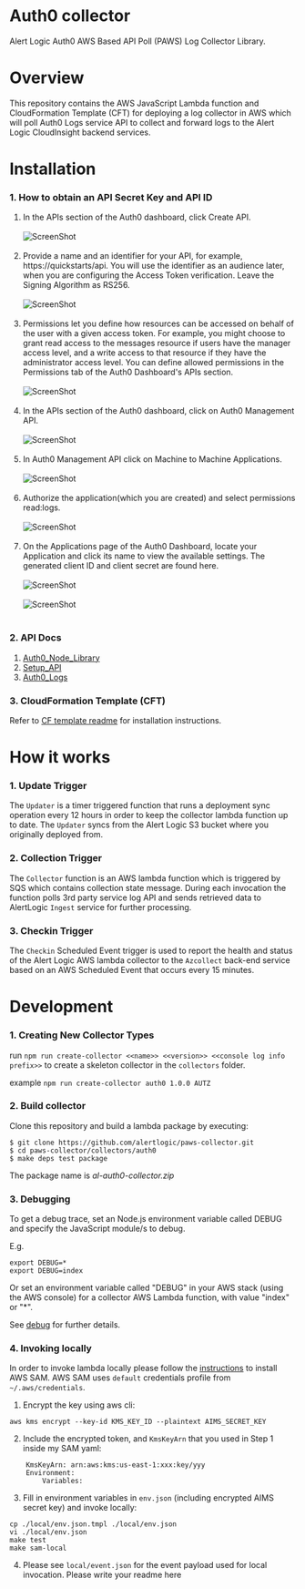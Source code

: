 # Auth0 collector
Alert Logic Auth0 AWS Based API Poll (PAWS) Log Collector Library.

# Overview
This repository contains the AWS JavaScript Lambda function and CloudFormation 
Template (CFT) for deploying a log collector in AWS which will poll Auth0 Logs service API to collect and forward logs to the Alert Logic CloudInsight backend services.

# Installation

### 1. How to obtain an API Secret Key and API ID

1. In the APIs section of the Auth0 dashboard, click Create API.<br /><br />
![ScreenShot](./docs/auth0_1.png)<br /><br />
2. Provide a name and an identifier for your API, for example, https://quickstarts/api. You will use the identifier as an audience later, when you are configuring the Access Token verification. Leave the Signing Algorithm as RS256.<br /><br />
![ScreenShot](./docs/auth0_2.png)<br /><br />
3. Permissions let you define how resources can be accessed on behalf of the user with a given access token. For example, you might choose to grant read access to the messages resource if users have the manager access level, and a write access to that resource if they have the administrator access level.
You can define allowed permissions in the Permissions tab of the Auth0 Dashboard's APIs section. <br /><br />
![ScreenShot](./docs/auth0_3.png)<br /><br />
4. In the APIs section of the Auth0 dashboard, click on Auth0 Management API.<br /><br /> 
![ScreenShot](./docs/auth0_4.png)<br /><br />
5. In Auth0 Management API click on Machine to Machine Applications.<br /><br />
![ScreenShot](./docs/auth0_5.png)<br /><br />
6. Authorize the application(which you are created) and select permissions read:logs.<br /><br />
![ScreenShot](./docs/auth0_6.png)<br /><br />
7. On the Applications page of the Auth0 Dashboard, locate your Application and click its name to view the available settings. The generated client ID and client secret are found here.<br /><br />
![ScreenShot](./docs/auth0_7.png)<br /><br />
![ScreenShot](./docs/auth0_8.png)<br /><br />

### 2. API Docs

1. [Auth0_Node_Library](https://www.npmjs.com/package/auth0)
2. [Setup_API](https://auth0.com/docs/get-started/set-up-apis)
3. [Auth0_Logs](https://auth0.com/docs/logs)

### 3. CloudFormation Template (CFT)

Refer to [CF template readme](./cfn/README-AUTH0.md) for installation instructions.

# How it works

### 1. Update Trigger

The `Updater` is a timer triggered function that runs a deployment sync operation 
every 12 hours in order to keep the collector lambda function up to date.
The `Updater` syncs from the Alert Logic S3 bucket where you originally deployed from.

### 2. Collection Trigger

The `Collector` function is an AWS lambda function which is triggered by SQS which contains collection state message.
During each invocation the function polls 3rd party service log API and sends retrieved data to 
AlertLogic `Ingest` service for further processing.

### 3. Checkin Trigger

The `Checkin` Scheduled Event trigger is used to report the health and status of 
the Alert Logic AWS lambda collector to the `Azcollect` back-end service based on 
an AWS Scheduled Event that occurs every 15 minutes.


# Development

### 1. Creating New Collector Types
run `npm run create-collector <<name>> <<version>> <<console log info prefix>>` to create a skeleton collector in the `collectors` folder.

example `npm run create-collector auth0 1.0.0 AUTZ`

### 2. Build collector
Clone this repository and build a lambda package by executing:
```
$ git clone https://github.com/alertlogic/paws-collector.git
$ cd paws-collector/collectors/auth0
$ make deps test package
```

The package name is *al-auth0-collector.zip*

### 3. Debugging

To get a debug trace, set an Node.js environment variable called DEBUG and
specify the JavaScript module/s to debug.

E.g.

```
export DEBUG=*
export DEBUG=index
```

Or set an environment variable called "DEBUG" in your AWS stack (using the AWS 
console) for a collector AWS Lambda function, with value "index" or "\*".

See [debug](https://www.npmjs.com/package/debug) for further details.

### 4. Invoking locally

In order to invoke lambda locally please follow the [instructions](https://docs.aws.amazon.com/lambda/latest/dg/sam-cli-requirements.html) to install AWS SAM.
AWS SAM uses `default` credentials profile from `~/.aws/credentials`.

  1. Encrypt the key using aws cli:
```
aws kms encrypt --key-id KMS_KEY_ID --plaintext AIMS_SECRET_KEY
```
  2. Include the encrypted token, and `KmsKeyArn` that you used in Step 1 inside my SAM yaml:
```
    KmsKeyArn: arn:aws:kms:us-east-1:xxx:key/yyy
    Environment:
        Variables:
```
  3. Fill in environment variables in `env.json` (including encrypted AIMS secret key) and invoke locally:

```
cp ./local/env.json.tmpl ./local/env.json
vi ./local/env.json
make test
make sam-local
```
  4. Please see `local/event.json` for the event payload used for local invocation.
Please write your readme here


